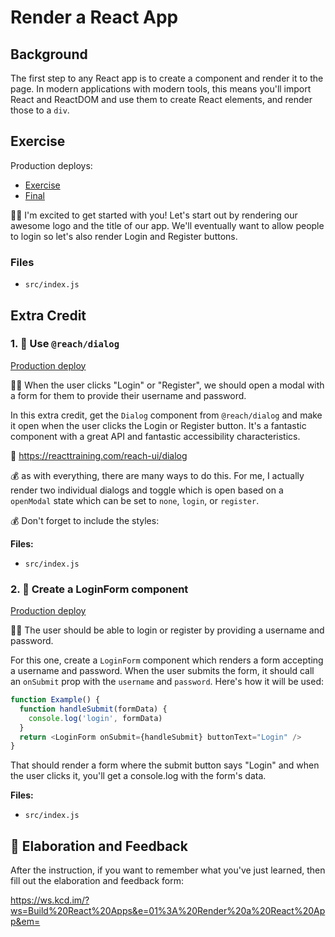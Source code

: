# Render a React App

## Background

The first step to any React app is to create a component and render it to the
page. In modern applications with modern tools, this means you'll import React
and ReactDOM and use them to create React elements, and render those to a `div`.

## Exercise

Production deploys:

- [Exercise](https://exercises-01-bootstrap.bookshelf.lol/exercise)
- [Final](https://exercises-01-bootstrap.bookshelf.lol/)

👨‍💼 I'm excited to get started with you! Let's start out by rendering our awesome
logo and the title of our app. We'll eventually want to allow people to login so
let's also render Login and Register buttons.

### Files

- `src/index.js`

## Extra Credit

### 1. 💯 Use `@reach/dialog`

[Production deploy](https://exercises-01-bootstrap.bookshelf.lol/extra-1)

👨‍💼 When the user clicks "Login" or "Register", we should open a modal with a
form for them to provide their username and password.

In this extra credit, get the `Dialog` component from `@reach/dialog` and make
it open when the user clicks the Login or Register button. It's a fantastic
component with a great API and fantastic accessibility characteristics.

📜 https://reacttraining.com/reach-ui/dialog

💰 as with everything, there are many ways to do this. For me, I actually render
two individual dialogs and toggle which is open based on a `openModal` state
which can be set to `none`, `login`, or `register`.

💰 Don't forget to include the styles: `  `

**Files:**

- `src/index.js`

### 2. 💯 Create a LoginForm component

[Production deploy](https://exercises-01-bootstrap.bookshelf.lol/extra-2)

👨‍💼 The user should be able to login or register by providing a username and
password.

For this one, create a `LoginForm` component which renders a form accepting a
username and password. When the user submits the form, it should call an
`onSubmit` prop with the `username` and `password`. Here's how it will be used:

```javascript
function Example() {
  function handleSubmit(formData) {
    console.log('login', formData)
  }
  return <LoginForm onSubmit={handleSubmit} buttonText="Login" />
}
```

That should render a form where the submit button says "Login" and when the user
clicks it, you'll get a console.log with the form's data.

**Files:**

- `src/index.js`

## 🦉 Elaboration and Feedback

After the instruction, if you want to remember what you've just learned, then
fill out the elaboration and feedback form:

https://ws.kcd.im/?ws=Build%20React%20Apps&e=01%3A%20Render%20a%20React%20App&em=
